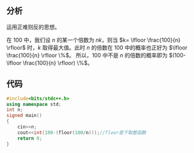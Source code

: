 ## 分析

运用正难则反的思想。

在 $100$ 中，我们设 $n$ 的某一个倍数为 $nk$，则当 $k= \lfloor \frac{100}{n} \rfloor$ 时，$k$ 取得最大值。此时 $n$ 的倍数在 $100$ 中的概率也正好为 $\lfloor \frac{100}{n} \rfloor \%$。 所以，$100$ 中不是 $n$ 的倍数的概率即为 $(100-\lfloor \frac{100}{n} \rfloor) \%$。

## 代码

```cpp
#include<bits/stdc++.h>
using namespace std;
int n;
signed main()
{
	cin>>n;
	cout<<int(100-(floor(100/n)));//floor是下取整函数
	return 0;
}
```
